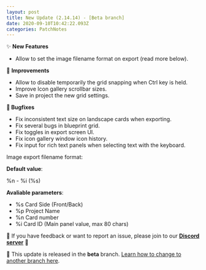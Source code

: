 ```yaml
---
layout: post
title: New Update (2.14.14) - [Beta branch]
date: 2020-09-10T10:42:22.093Z
categories: PatchNotes
---
```

✨ **New Features**

* Allow to set the image filename format on export (read more below).

🔧 **Improvements**

* Allow to disable temporarily the grid snapping when Ctrl key is held.
* Improve Icon gallery scrollbar sizes.
* Save in project the new grid settings.

**🐛 Bugfixes**

* Fix inconsistent text size on landscape cards when exporting.
* Fix several bugs in blueprint grid.
* Fix toggles in export screen UI.
* Fix icon gallery window icon history.
* Fix input for rich text panels when selecting text with the keyboard.

Image export filename format:

**Default value**:

%n - %i (%s)

**Avaliable parameters**:

* %s
   Card Side (Front/Back)
* %p
   Project Name
* %n
   Card number
* %i
   Card ID (Main panel value, max 80 chars)







📌 If you have feedback or want to report an issue, please join to our **[Discord server](https://steamcommunity.com/linkfilter/?url=http://discord.gg/pixelatto)** 💬

📌 This update is released in the **beta** branch. [Learn how to change to another branch here](https://steamcommunity.com/linkfilter/?url=https://steamcommunity.com/linkfilter/?url=https://steamcommunity.com/sharedfiles/filedetails/?id=1129108624).